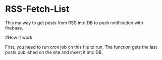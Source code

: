 # RSS-Fetch-List

This my way to get posts from RSS into DB to push notification with firebase.

#How it work

First, you need to run cron job on this file to run,
The function gets the last posts published on the site and insert it into DB. 

